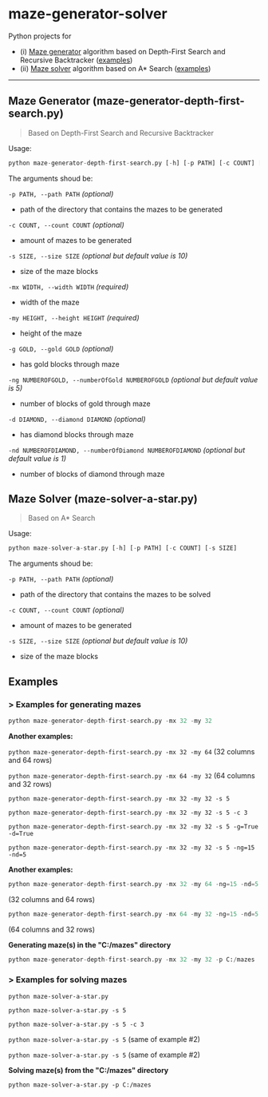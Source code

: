 # maze-generator-solver
Python projects for
* (i) [Maze generator](#maze-generator) algorithm based on Depth-First Search and Recursive Backtracker ([examples](#maze-generator-examples))
* (ii) [Maze solver](#maze-solver) algorithm based on A\* Search ([examples](#maze-solver-examples))

---

<a name="maze-generator"></a>
## Maze Generator (maze-generator-depth-first-search.py)
> Based on Depth-First Search and Recursive Backtracker

Usage:
```python
python maze-generator-depth-first-search.py [-h] [-p PATH] [-c COUNT] [-s SIZE] -mx WIDTH -my HEIGHT [-g GOLD] [-ng NUMBEROFGOLD] [-d DIAMOND] [-nd NUMBEROFDIAMOND]
```

The arguments shoud be:

```-p PATH, --path PATH``` *(optional)*
* path of the directory that contains the mazes to be generated

```-c COUNT, --count COUNT``` *(optional)*
* amount of mazes to be generated
    
```-s SIZE, --size SIZE``` *(optional but default value is 10)*
* size of the maze blocks

```-mx WIDTH, --width WIDTH``` *(required)*
* width of the maze

```-my HEIGHT, --height HEIGHT``` *(required)*
* height of the maze

```-g GOLD, --gold GOLD``` *(optional)*
* has gold blocks through maze

```-ng NUMBEROFGOLD, --numberOfGold NUMBEROFGOLD``` *(optional but default value is 5)*
* number of blocks of gold through maze

```-d DIAMOND, --diamond DIAMOND``` *(optional)*
* has diamond blocks through maze

```-nd NUMBEROFDIAMOND, --numberOfDiamond NUMBEROFDIAMOND``` *(optional but default value is 1)*
* number of blocks of diamond through maze

<a name="maze-solver"></a>
## Maze Solver (maze-solver-a-star.py)
> Based on A* Search

Usage:
```python
python maze-solver-a-star.py [-h] [-p PATH] [-c COUNT] [-s SIZE]
```

The arguments shoud be:

```-p PATH, --path PATH``` *(optional)*
* path of the directory that contains the mazes to be solved

```-c COUNT, --count COUNT``` *(optional)*
* amount of mazes to be generated

```-s SIZE, --size SIZE``` *(optional but default value is 10)*
* size of the maze blocks

<a name="all-examples"></a>
## Examples

<a name="maze-generator-examples"></a>
### > Examples for generating mazes

```python
python maze-generator-depth-first-search.py -mx 32 -my 32
```

**Another examples:**

```python maze-generator-depth-first-search.py -mx 32 -my 64``` (32 columns and 64 rows)

```python maze-generator-depth-first-search.py -mx 64 -my 32``` (64 columns and 32 rows)

```python maze-generator-depth-first-search.py -mx 32 -my 32 -s 5```

```python maze-generator-depth-first-search.py -mx 32 -my 32 -s 5 -c 3```

```python maze-generator-depth-first-search.py -mx 32 -my 32 -s 5 -g=True -d=True```

```python maze-generator-depth-first-search.py -mx 32 -my 32 -s 5 -ng=15 -nd=5```

**Another examples:**

```python
python maze-generator-depth-first-search.py -mx 32 -my 64 -ng=15 -nd=5
```
(32 columns and 64 rows)

```python
python maze-generator-depth-first-search.py -mx 64 -my 32 -ng=15 -nd=5
```
(64 columns and 32 rows)

**Generating maze(s) in the "C:/mazes" directory**

```python
python maze-generator-depth-first-search.py -mx 32 -my 32 -p C:/mazes
```

<a name="maze-solver-examples"></a>
### > Examples for solving mazes

```python maze-solver-a-star.py```

```python maze-solver-a-star.py -s 5```

```python maze-solver-a-star.py -s 5 -c 3```

```python maze-solver-a-star.py -s 5``` (same of example #2)

```python maze-solver-a-star.py -s 5``` (same of example #2)

**Solving maze(s) from the "C:/mazes" directory**

```python maze-solver-a-star.py -p C:/mazes```
